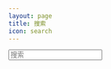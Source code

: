 ```yaml
---
layout: page
title: 搜索
icon: search
---
```


<!-- 引入搜索 -->
<script src="https://unpkg.com/vue@3/dist/vue.global.js"></script>
<script>
  const { createApp, ref } = Vue
  createApp({
    setup() {
      const qw = ref('');

      function search(){
        console.log(`The query research is : ${qw}`);
      }

      return {
        qw
      }
    }
  }).mount('#app')
</script>


<div id="app">
  <input type="text" class="form-control" placeholder="搜索" >
</div>